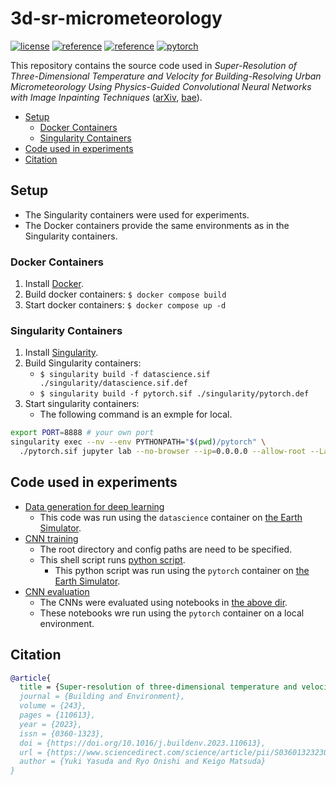 # 3d-sr-micrometeorology <!-- omit in toc -->

[![license](https://img.shields.io/badge/license-CC%20BY--NC--SA-informational)](https://creativecommons.org/licenses/by-nc-sa/4.0/legalcode)  [![reference](https://img.shields.io/badge/reference-arXiv-important)](https://arxiv.org/abs/2303.16684) [![reference](https://img.shields.io/badge/reference-bae-important)](https://doi.org/10.1016/j.buildenv.2023.110613) [![pytorch](https://img.shields.io/badge/PyTorch-1.11.0-informational)](https://pytorch.org/)

This repository contains the source code used in *Super-Resolution of Three-Dimensional Temperature and Velocity for Building-Resolving Urban Micrometeorology Using Physics-Guided Convolutional Neural Networks with Image Inpainting Techniques* ([arXiv](https://arxiv.org/abs/2303.16684), [bae](https://doi.org/10.1016/j.buildenv.2023.110613)).

- [Setup](#setup)
  - [Docker Containers](#docker-containers)
  - [Singularity Containers](#singularity-containers)
- [Code used in experiments](#code-used-in-experiments)
- [Citation](#citation)

## Setup

- The Singularity containers were used for experiments.
- The Docker containers provide the same environments as in the Singularity containers.

### Docker Containers

1. Install [Docker](https://docs.docker.com/get-started/).
1. Build docker containers: `$ docker compose build`
1. Start docker containers: `$ docker compose up -d`

### Singularity Containers

1. Install [Singularity](https://docs.sylabs.io/guides/3.0/user-guide/quick_start.html).
1. Build Singularity containers:
    - `$ singularity build -f datascience.sif ./singularity/datascience.sif.def`
    - `$ singularity build -f pytorch.sif ./singularity/pytorch.def`
2. Start singularity containers:
    - The following command is an exmple for local.

```sh
export PORT=8888 # your own port
singularity exec --nv --env PYTHONPATH="$(pwd)/pytorch" \
  ./pytorch.sif jupyter lab --no-browser --ip=0.0.0.0 --allow-root --LabApp.token='' --port=$PORT
```

## Code used in experiments

- [Data generation for deep learning](./datascience/script/make_dl_data_using_outside_lr_builds.py)
  - This code was run using the `datascience` container on [the Earth Simulator](https://www.jamstec.go.jp/es/en/).
- [CNN training](./pytorch/script/train_model.sh)
  - The root directory and config paths are need to be specified.
  - This shell script runs [python script](./pytorch/script/train_model.py).
    - This python script was run using the `pytorch` container on [the Earth Simulator](https://www.jamstec.go.jp/es/en/).
- [CNN evaluation](./pytorch/notebook)
  - The CNNs were evaluated using notebooks in [the above dir](./pytorch/notebook).
  - These notebooks wre run using the `pytorch` container on a local environment.


## Citation

```bibtex
@article{
  title = {Super-resolution of three-dimensional temperature and velocity for building-resolving urban micrometeorology using physics-guided convolutional neural networks with image inpainting techniques},
  journal = {Building and Environment},
  volume = {243},
  pages = {110613},
  year = {2023},
  issn = {0360-1323},
  doi = {https://doi.org/10.1016/j.buildenv.2023.110613},
  url = {https://www.sciencedirect.com/science/article/pii/S0360132323006406},
  author = {Yuki Yasuda and Ryo Onishi and Keigo Matsuda}
}
```